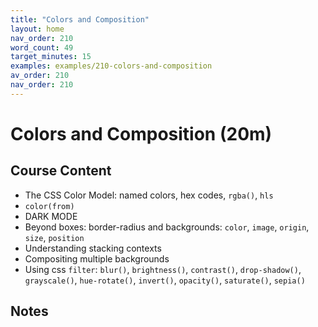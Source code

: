```yaml
---
title: "Colors and Composition"
layout: home
nav_order: 210
word_count: 49
target_minutes: 15
examples: examples/210-colors-and-composition
av_order: 210
nav_order: 210
---
```

# Colors and Composition (20m)

## Course Content

- The CSS Color Model:  named colors, hex codes, `rgba()`, `hls`
- `color(from)`
- DARK MODE
- Beyond boxes: border-radius and backgrounds: `color`, `image`, `origin`, `size`, `position`
- Understanding stacking contexts
- Compositing multiple backgrounds
- Using css `filter`: `blur()`, `brightness()`, `contrast()`, `drop-shadow()`, `grayscale()`, `hue-rotate()`, `invert()`, `opacity()`, `saturate()`, `sepia()`

## Notes













